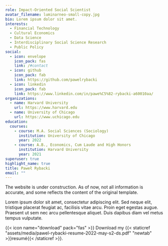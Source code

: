 ```yaml
---
role: Impact-Oriented Social Scientist
avatar_filename: luminarneo-small-copy.jpg
bio: Lorem ipsum dolor sit amet.
interests:
  - Financial Technology
  - Cultural Economics
  - Data Science
  - Interdisciplinary Social Science Research
  - Public Policy
social:
  - icon: envelope
    icon_pack: fas
    link: /#contact
  - icon: github
    icon_pack: fab
    link: https://github.com/pawelrybacki
  - icon: linkedin
    icon_pack: fab
    link: https://www.linkedin.com/in/pawe%C5%82-rybacki-a60010aa/
organizations:
  - name: Harvard University
    url: https://www.harvard.edu
  - name: University of Chicago
    url: https://www.uchicago.edu
education:
  courses:
    - course: M.A. Social Sciences (Sociology)
      institution: University of Chicago
      year: 2022
    - course: A.B., Economics, Cum Laude and High Honors
      institution: Harvard University
      year: 2021
superuser: true
highlight_name: true
title: Paweł Rybacki
email: ""
---
```

The website is under construction. As of now, not all information is accurate, and some reflects the content of the original template.



Lorem ipsum dolor sit amet, consectetur adipiscing elit. Sed neque elit, tristique placerat feugiat ac, facilisis vitae arcu. Proin eget egestas augue. Praesent ut sem nec arcu pellentesque aliquet. Duis dapibus diam vel metus tempus vulputate.

{{< icon name="download" pack="fas" >}} Download my {{< staticref "assets/media/pawel-rybacki-resume-2022-may-s2-ds.pdf" "newtab" >}}resumé{{< /staticref >}}.